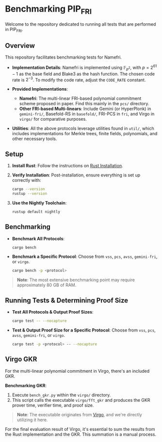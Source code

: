 # Benchmarking PIP<sub>FRI</sub>

Welcome to the repository dedicated to running all tests that are performed in PIP<sub>FRI</sub>.

## Overview

This repository facilitates benchmarking tests for Namefri.

- **Implementation Details**: Namefri is implemented using $\mathbb{F}_{p^2}$, with $p = 2^{61} - 1$ as the base field and Blake3 as the hash function. The chosen code rate is $2^{-3}$. To modify the code rate, adjust the `CODE_RATE` constant.

- **Provided Implementations**:
  - **Namefri**: The multi-linear FRI-based polynomial commitment scheme proposed in paper. Find this mainly in the `pcs/` directory.
  - **Other FRI-based Multi-linears**: Include Gemini (or HyperPlonk) in `gemini-fri/`, Basefold-RS in `basefold/`, FRI-PCS in `fri`, and Virgo in `virgo/` for comparative purposes.

- **Utilities**: All the above protocols leverage utilities found in `util/`, which includes implementations for Merkle trees, finite fields, polynomials, and other necessary tools.

## Setup

1. **Install Rust**: Follow the instructions on [Rust Installation](https://www.rust-lang.org/tools/install).
   
2. **Verify Installation**: Post-installation, ensure everything is set up correctly with:
   ```bash
   cargo --version
   rustup --version
   ```

3. **Use the Nightly Toolchain**: 
   ```bash
   rustup default nightly
   ```

## Benchmarking

- **Benchmark All Protocols**: 
  ```bash
  cargo bench
  ```
  
- **Benchmark a Specific Protocol**: Choose from `vss`, `pcs`, `avss`, `gemini-fri`, or `virgo`.
  ```bash
  cargo bench -p <protocol>
  ```
  
> **Note**: The most extensive benchmarking point may require approximately 80 GB of RAM.

## Running Tests & Determining Proof Size

- **Test All Protocols & Output Proof Sizes**: 
  ```bash
  cargo test -- --nocapture
  ```

- **Test & Output Proof Size for a Specific Protocol**: Choose from `vss`, `pcs`, `avss`, `gemini-fri`, or `virgo`.
  ```bash
  cargo test -p <protocol> -- --nocapture
  ```

## Virgo GKR

For the multi-linear polynomial commitment in Virgo, there's an included GKR.

**Benchmarking GKR**:
1. Execute `bench_gkr.py` within the `virgo/` directory.
2. This script calls the executable `virgo/fft_gkr` and produces the GKR prover time, verifier time, and proof size.

> **Note**: The executable originates from [Virgo](https://github.com/sunblaze-ucb/Virgo), and we're directly utilizing it here.

For the final evaluation result of Virgo, it's essential to sum the results from the Rust implementation and the GKR. This summation is a manual process.
